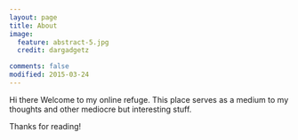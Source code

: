```yaml
---
layout: page
title: About
image:
  feature: abstract-5.jpg
  credit: dargadgetz

comments: false
modified: 2015-03-24
---
```


Hi there Welcome to my online refuge. This place serves as a medium to my thoughts and other mediocre but interesting stuff.

Thanks for reading!
